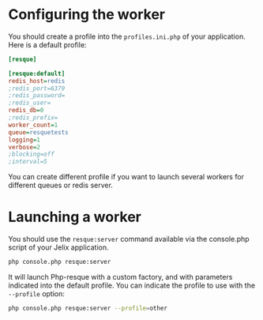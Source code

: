 
Configuring the worker
======================

You should create a profile into the `profiles.ini.php` of your application. Here is a default profile:

```ini
[resque]

[resque:default]
redis_host=redis
;redis_port=6379
;redis_password=
;redis_user=
redis_db=0
;redis_prefix=
worker_count=1
queue=resquetests
logging=1
verbose=2
;blocking=off
;interval=5

```

You can create different profile if you want to launch several workers for different queues or redis server.


Launching a worker
==================

You should use the `resque:server` command available via the console.php script of your Jelix application.

```bash
php console.php resque:server
```

It will launch Php-resque with a custom factory, and with parameters indicated into the default profile.
You can indicate the profile to use with the `--profile` option:

```bash
php console.php resque:server --profile=other
```
